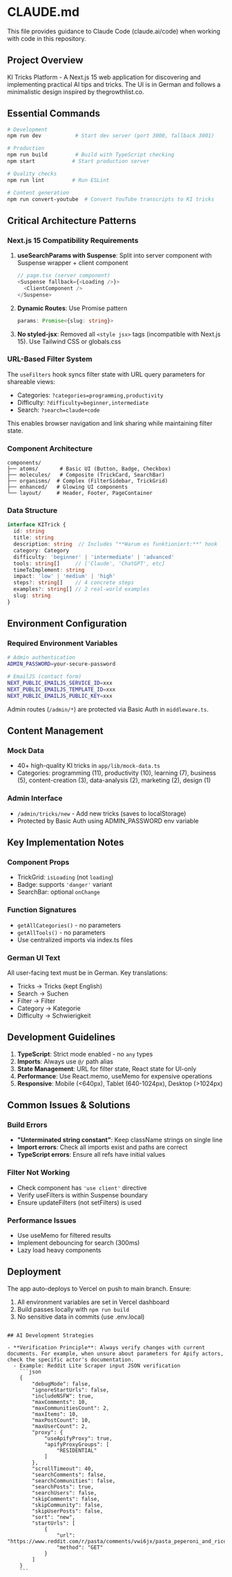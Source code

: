 # CLAUDE.md

This file provides guidance to Claude Code (claude.ai/code) when working with code in this repository.

## Project Overview

KI Tricks Platform - A Next.js 15 web application for discovering and implementing practical AI tips and tricks. The UI is in German and follows a minimalistic design inspired by thegrowthlist.co.

## Essential Commands

```bash
# Development
npm run dev           # Start dev server (port 3000, fallback 3001)

# Production  
npm run build         # Build with TypeScript checking
npm start            # Start production server

# Quality checks
npm run lint         # Run ESLint

# Content generation
npm run convert-youtube  # Convert YouTube transcripts to KI tricks
```

## Critical Architecture Patterns

### Next.js 15 Compatibility Requirements

1. **useSearchParams with Suspense**: Split into server component with Suspense wrapper + client component
   ```typescript
   // page.tsx (server component)
   <Suspense fallback={<Loading />}>
     <ClientComponent />
   </Suspense>
   ```

2. **Dynamic Routes**: Use Promise pattern
   ```typescript
   params: Promise<{slug: string}>
   ```

3. **No styled-jsx**: Removed all `<style jsx>` tags (incompatible with Next.js 15). Use Tailwind CSS or globals.css

### URL-Based Filter System

The `useFilters` hook syncs filter state with URL query parameters for shareable views:
- Categories: `?categories=programming,productivity`  
- Difficulty: `?difficulty=beginner,intermediate`
- Search: `?search=claude+code`

This enables browser navigation and link sharing while maintaining filter state.

### Component Architecture

```
components/
├── atoms/       # Basic UI (Button, Badge, Checkbox)
├── molecules/   # Composite (TrickCard, SearchBar)
├── organisms/  # Complex (FilterSidebar, TrickGrid)
├── enhanced/   # Glowing UI components
└── layout/     # Header, Footer, PageContainer
```

### Data Structure

```typescript
interface KITrick {
  id: string
  title: string
  description: string  // Includes "**Warum es funktioniert:**" hook
  category: Category
  difficulty: 'beginner' | 'intermediate' | 'advanced'
  tools: string[]     // ['Claude', 'ChatGPT', etc]
  timeToImplement: string
  impact: 'low' | 'medium' | 'high'
  steps?: string[]    // 4 concrete steps
  examples?: string[] // 2 real-world examples
  slug: string
}
```

## Environment Configuration

### Required Environment Variables

```bash
# Admin authentication
ADMIN_PASSWORD=your-secure-password

# EmailJS (contact form)
NEXT_PUBLIC_EMAILJS_SERVICE_ID=xxx
NEXT_PUBLIC_EMAILJS_TEMPLATE_ID=xxx  
NEXT_PUBLIC_EMAILJS_PUBLIC_KEY=xxx
```

Admin routes (`/admin/*`) are protected via Basic Auth in `middleware.ts`.

## Content Management

### Mock Data
- 40+ high-quality KI tricks in `app/lib/mock-data.ts`
- Categories: programming (11), productivity (10), learning (7), business (5), content-creation (3), data-analysis (2), marketing (2), design (1)

### Admin Interface
- `/admin/tricks/new` - Add new tricks (saves to localStorage)
- Protected by Basic Auth using ADMIN_PASSWORD env variable

## Key Implementation Notes

### Component Props
- TrickGrid: `isLoading` (not `loading`)
- Badge: supports `'danger'` variant
- SearchBar: optional `onChange`

### Function Signatures
- `getAllCategories()` - no parameters
- `getAllTools()` - no parameters
- Use centralized imports via index.ts files

### German UI Text
All user-facing text must be in German. Key translations:
- Tricks → Tricks (kept English)
- Search → Suchen
- Filter → Filter
- Category → Kategorie
- Difficulty → Schwierigkeit

## Development Guidelines

1. **TypeScript**: Strict mode enabled - no `any` types
2. **Imports**: Always use `@/` path alias
3. **State Management**: URL for filter state, React state for UI-only
4. **Performance**: Use React.memo, useMemo for expensive operations
5. **Responsive**: Mobile (<640px), Tablet (640-1024px), Desktop (>1024px)

## Common Issues & Solutions

### Build Errors
- **"Unterminated string constant"**: Keep className strings on single line
- **Import errors**: Check all imports exist and paths are correct
- **TypeScript errors**: Ensure all refs have initial values

### Filter Not Working
- Check component has `'use client'` directive
- Verify useFilters is within Suspense boundary
- Ensure updateFilters (not setFilters) is used

### Performance Issues
- Use useMemo for filtered results
- Implement debouncing for search (300ms)
- Lazy load heavy components

## Deployment

The app auto-deploys to Vercel on push to main branch. Ensure:
1. All environment variables are set in Vercel dashboard
2. Build passes locally with `npm run build`
3. No sensitive data in commits (use .env.local)
```

## AI Development Strategies

- **Verification Principle**: Always verify changes with current documents. For example, when unsure about parameters for Apify actors, check the specific actor's documentation.
  - Example: Reddit Lite Scraper input JSON verification
    ```json
    {
        "debugMode": false,
        "ignoreStartUrls": false,
        "includeNSFW": true,
        "maxComments": 10,
        "maxCommunitiesCount": 2,
        "maxItems": 10,
        "maxPostCount": 10,
        "maxUserCount": 2,
        "proxy": {
            "useApifyProxy": true,
            "apifyProxyGroups": [
                "RESIDENTIAL"
            ]
        },
        "scrollTimeout": 40,
        "searchComments": false,
        "searchCommunities": false,
        "searchPosts": true,
        "searchUsers": false,
        "skipComments": false,
        "skipCommunity": false,
        "skipUserPosts": false,
        "sort": "new",
        "startUrls": [
            {
                "url": "https://www.reddit.com/r/pasta/comments/vwi6jx/pasta_peperoni_and_ricotta_cheese_how_to_make/",
                "method": "GET"
            }
        ]
    }
    ```